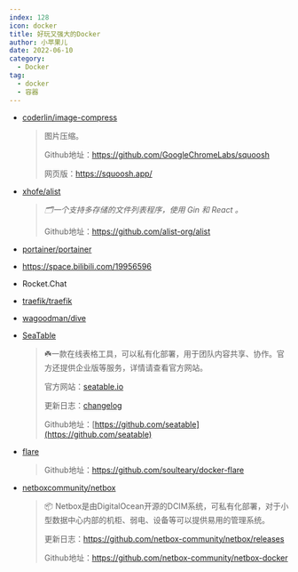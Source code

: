 ```yaml
---
index: 128
icon: docker
title: 好玩又强大的Docker
author: 小苹果儿
date: 2022-06-10
category:
  - Docker
tag:
  - docker
  - 容器
---
```




- [coderlin/image-compress](https://registry.hub.docker.com/r/coderlin/image-compress)

  > 图片压缩。
  >
  > Github地址：https://github.com/GoogleChromeLabs/squoosh
  >
  > 网页版：https://squoosh.app/

- [xhofe/alist](https://hub.docker.com/r/xhofe/alist)

  > *🗂️一个支持多存储的文件列表程序，使用 Gin 和 React 。*
  >
  > Github地址：https://github.com/alist-org/alist

- [portainer/portainer](https://github.com/portainer/portainer)

- https://space.bilibili.com/19956596

- Rocket.Chat

- [traefik/traefik](https://github.com/traefik/traefik)

- [wagoodman/dive](https://github.com/wagoodman/dive)

- [SeaTable](https://hub.docker.com/r/seatable/seatable-developer)
  
  > :shamrock:一款在线表格工具，可以私有化部署，用于团队内容共享、协作。官方还提供企业版等服务，详情请查看官方网站。
  >
  > 官方网站：[seatable.io](https://seatable.io/)
  >
  > 更新日志：[changelog](https://seatable.io/docs/changelog/)
  >
  > Github地址：[https://github.com/seatable](https://github.com/seatable)
  
- [flare](https://hub.docker.com/r/soulteary/flare)
  > Github地址：https://github.com/soulteary/docker-flare
  
- [netboxcommunity/netbox](https://hub.docker.com/r/netboxcommunity/netbox)

  > :package: Netbox是由DigitalOcean开源的DCIM系统，可私有化部署，对于小型数据中心内部的机柜、弱电、设备等可以提供易用的管理系统。
  >
  > 更新日志：https://github.com/netbox-community/netbox/releases
  >
  > Github地址：https://github.com/netbox-community/netbox-docker

